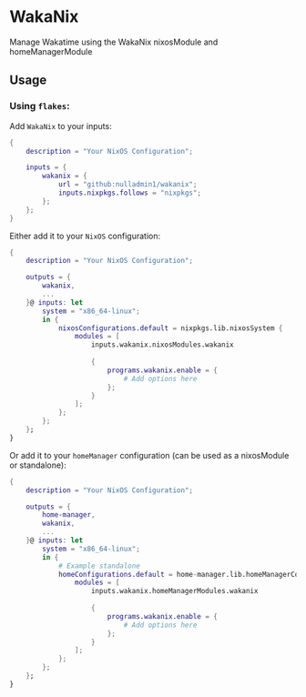 # WakaNix

Manage Wakatime using the WakaNix nixosModule and homeManagerModule

## Usage

### Using `flakes`:

Add `WakaNix` to your inputs:

```nix
{
    description = "Your NixOS Configuration";

    inputs = {
        wakanix = {
            url = "github:nulladmin1/wakanix";
            inputs.nixpkgs.follows = "nixpkgs";
        };
    };
}
```

Either add it to your `NixOS` configuration:
```nix
{
    description = "Your NixOS Configuration";

    outputs = {
        wakanix,
        ...
    }@ inputs: let 
        system = "x86_64-linux";
        in {
            nixosConfigurations.default = nixpkgs.lib.nixosSystem {
                modules = [ 
                    inputs.wakanix.nixosModules.wakanix
                    
                    {
                        programs.wakanix.enable = {
                            # Add options here
                        };
                    }
                ];
            };
        };
    };
}
```


Or add it to your `homeManager` configuration (can be used as a nixosModule or standalone):
```nix
{
    description = "Your NixOS Configuration";

    outputs = {
        home-manager,
        wakanix,
        ...
    }@ inputs: let 
        system = "x86_64-linux";
        in {
            # Example standalone
            homeConfigurations.default = home-manager.lib.homeManagerConfiguration {
                modules = [ 
                    inputs.wakanix.homeManagerModules.wakanix
                
                    {
                        programs.wakanix.enable = {
                            # Add options here
                        };
                    }
                ];
            };
        };
    };
}
```

